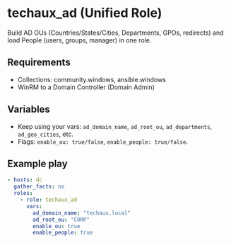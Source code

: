 # techaux_ad (Unified Role)

Build AD OUs (Countries/States/Cities, Departments, GPOs, redirects) and load People (users, groups, manager) in one role.

## Requirements
- Collections: community.windows, ansible.windows
- WinRM to a Domain Controller (Domain Admin)

## Variables
- Keep using your vars: `ad_domain_name`, `ad_root_ou`, `ad_departments`, `ad_geo_cities`, etc.
- Flags: `enable_ou: true/false`, `enable_people: true/false`.

## Example play
```yaml
- hosts: dc
  gather_facts: no
  roles:
    - role: techaux_ad
      vars:
        ad_domain_name: "techaux.local"
        ad_root_ou: "CORP"
        enable_ou: true
        enable_people: true
